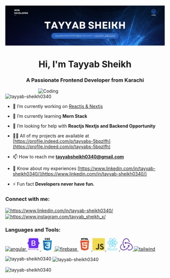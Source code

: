 ![logo](https://github.com/tayyab-sheikh0340/tayyab-sheikh0340/blob/main/tayyab%20linkedin%20cover.jfif)
<h1 align="center">Hi, I'm Tayyab Sheikh</h1>
<h3 align="center">A Passionate Frontend Developer from Karachi</h3>

<img align="right" alt="Coding" width="400px" src="https://user-images.githubusercontent.com/55389276/140866485-8fb1c876-9a8f-4d6a-98dc-08c4981eaf70.gif" >

<p align="left"> <img src="https://komarev.com/ghpvc/?username=tayyab-sheikh0340&label=Profile%20views&color=0e75b6&style=flat" alt="tayyab-sheikh0340" /> </p>

- 🔭 I’m currently working on [Reactjs & Nextjs](https://www.newschool.top/preschool)

- 🌱 I’m currently learning **Mern Stack**

- 🤝 I’m looking for help with **Reactjs Nextjs and Backend Opportunity**

- 👨‍💻 All of my projects are available at [https://profile.indeed.com/p/tayyabs-5bpzlfh](https://profile.indeed.com/p/tayyabs-5bpzlfh)

- 📫 How to reach me **tayyabsheikh0340@gmail.com**

- 📄 Know about my experiences [https://www.linkedin.com/in/tayyab-sheikh0340/](https://www.linkedin.com/in/tayyab-sheikh0340/)

- ⚡ Fun fact **Developers never have fun.**

<h3 align="left">Connect with me:</h3>
<p align="left">
<a href="https://linkedin.com/in/https://www.linkedin.com/in/tayyab-sheikh0340/" target="blank"><img align="center" src="https://raw.githubusercontent.com/rahuldkjain/github-profile-readme-generator/master/src/images/icons/Social/linked-in-alt.svg" alt="https://www.linkedin.com/in/tayyab-sheikh0340/" height="30" width="40" /></a>
<a href="https://instagram.com/https://www.instagram.com/tayyab_sheikh_x/" target="blank"><img align="center" src="https://raw.githubusercontent.com/rahuldkjain/github-profile-readme-generator/master/src/images/icons/Social/instagram.svg" alt="https://www.instagram.com/tayyab_sheikh_x/" height="30" width="40" /></a>
</p>

<h3 align="left">Languages and Tools:</h3>
<p align="left"> <a href="https://angular.io" target="_blank" rel="noreferrer"> <img src="https://angular.io/assets/images/logos/angular/angular.svg" alt="angular" width="40" height="40"/> </a> <a href="https://getbootstrap.com" target="_blank" rel="noreferrer"> <img src="https://raw.githubusercontent.com/devicons/devicon/master/icons/bootstrap/bootstrap-plain-wordmark.svg" alt="bootstrap" width="40" height="40"/> </a> <a href="https://www.w3schools.com/css/" target="_blank" rel="noreferrer"> <img src="https://raw.githubusercontent.com/devicons/devicon/master/icons/css3/css3-original-wordmark.svg" alt="css3" width="40" height="40"/> </a> <a href="https://firebase.google.com/" target="_blank" rel="noreferrer"> <img src="https://www.vectorlogo.zone/logos/firebase/firebase-icon.svg" alt="firebase" width="40" height="40"/> </a> <a href="https://www.w3.org/html/" target="_blank" rel="noreferrer"> <img src="https://raw.githubusercontent.com/devicons/devicon/master/icons/html5/html5-original-wordmark.svg" alt="html5" width="40" height="40"/> </a> <a href="https://developer.mozilla.org/en-US/docs/Web/JavaScript" target="_blank" rel="noreferrer"> <img src="https://raw.githubusercontent.com/devicons/devicon/master/icons/javascript/javascript-original.svg" alt="javascript" width="40" height="40"/> </a> <a href="https://reactjs.org/" target="_blank" rel="noreferrer"> <img src="https://raw.githubusercontent.com/devicons/devicon/master/icons/react/react-original-wordmark.svg" alt="react" width="40" height="40"/> </a> <a href="https://redux.js.org" target="_blank" rel="noreferrer"> <img src="https://raw.githubusercontent.com/devicons/devicon/master/icons/redux/redux-original.svg" alt="redux" width="40" height="40"/> </a> <a href="https://tailwindcss.com/" target="_blank" rel="noreferrer"> <img src="https://www.vectorlogo.zone/logos/tailwindcss/tailwindcss-icon.svg" alt="tailwind" width="40" height="40"/> </a> </p>

<p><img align="left" src="https://github-readme-stats.vercel.app/api/top-langs?username=tayyab-sheikh0340&show_icons=true&locale=en&layout=compact" alt="tayyab-sheikh0340" /></p>

<p>&nbsp;<img align="center" src="https://github-readme-stats.vercel.app/api?username=tayyab-sheikh0340&show_icons=true&locale=en" alt="tayyab-sheikh0340" /></p>

<p><img align="center" src="https://github-readme-streak-stats.herokuapp.com/?user=tayyab-sheikh0340&" alt="tayyab-sheikh0340" /></p>
